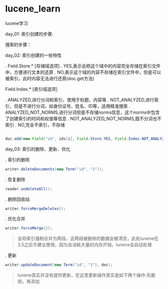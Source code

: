 lucene_learn
============

lucene学习

day_01:
索引创建的步骤:


搜索的步骤：


day_02:
索引创建的一些特性

. Field.Store.*  [存储域选项]
. YES,表示会把这个域中的内容完全存储在索引文件中，方便进行文本的还原
. NO,表示这个域的内容不存储在索引文件中，但是可以被索引，此时内容无法进行还原(doc.get方法)

Field.Index.*  [索引域选项]

. ANALYZED,进行分词和索引，使用于标题、内容等
. NOT_ANALYZED,进行索引，但是不进行分词，如身份证号、姓名、ID等，适用精准搜索
. ANALYZED_NOT_NORMS,进行分词但是不存储norms信息，这个norms中包含了创建索引的时间和权值等信息
. NOT_ANALYZED_NOT_NORMS,既不分词也不索引
. NO,完全不索引，不存储

```java

doc.add(new Field("id", ids[i], Field.Store.YES, Field.Index.NOT_ANALYZED_NO_NORMS));

```

day_03:
索引的删除、更新、优化

. 索引的删除

```java
writer.deleteDocuments(new Term("id", "1"));
```

. 恢复删除

```java
reader.undeleteAll();
```

. 删除回收站

```java
writer.forceMergeDeletes();
```

. 优化合并

```java
writer.forceMerge(2);
```

> 会将索引强制合并为两段，这两段被删除的数据会被清空，此处lunene在3.5之后不建议使用，因为会消耗大量的内存开销，lunene会自动处理

. 更新

```java
writer.updateDocument(new Term("id", "1"), doc);
```

> lunene其实并没有提供更新，在这里更新操作其实是如下两个操作:先删除，再添加




